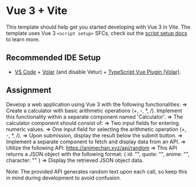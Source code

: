 # Vue 3 + Vite

This template should help get you started developing with Vue 3 in Vite. The template uses Vue 3 `<script setup>` SFCs, check out the [script setup docs](https://v3.vuejs.org/api/sfc-script-setup.html#sfc-script-setup) to learn more.

## Recommended IDE Setup

- [VS Code](https://code.visualstudio.com/) + [Volar](https://marketplace.visualstudio.com/items?itemName=Vue.volar) (and disable Vetur) + [TypeScript Vue Plugin (Volar)](https://marketplace.visualstudio.com/items?itemName=Vue.vscode-typescript-vue-plugin).

## Assignment
Develop a web application using Vue 3 with the following functionalities:
=> Create a calculator with basic arithmetic operations (+, -, *, /). Implement this functionality within a separate component named 'Calculator'.
    => The calculator component should consist of:
        => Two input fields for entering numeric values.
        => One input field for selecting the arithmetic operation (+, -, *, /).
        => Upon submission, display the result below the submit button.
=> Implement a separate component to fetch and display data from an API.
    => Utilize the following API: https://animechan.xyz/api/random
    => This API returns a JSON object with the following format:
        {
            id: "",
            quote: "",
            anime: "",
            character: ""
       }
   => Display the retrieved JSON object data.




Note: The provided API generates random text upon each call, so keep this in mind during development to avoid confusion.
